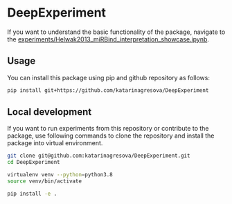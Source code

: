 # DeepExperiment

If you want to understand the basic functionality of the package, navigate to the [experiments/Helwak2013_miRBind_interpretation_showcase.ipynb](experiments/Helwak2013_miRBind_interpretation_showcase.ipynb).

## Usage 

You can install this package using pip and github repository as follows:

```bash
pip install git+https://github.com/katarinagresova/DeepExperiment
```

## Local development

If you want to run experiments from this repository or contribute to the package, use following commands to clone the repository and install the package into virtual environment.

```bash
git clone git@github.com:katarinagresova/DeepExperiment.git
cd DeepExperiment

virtualenv venv --python=python3.8
source venv/bin/activate

pip install -e .
```

